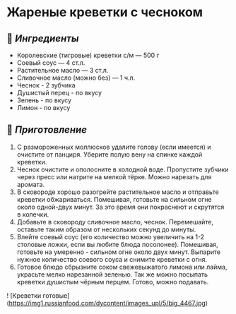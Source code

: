 # **Жареные креветки с чесноком**

## 🛒 *Ингредиенты*  
- Королевские (тигровые) креветки с/м — 500 г  
- Соевый соус — 4 ст.л.  
- Растительное масло — 3 ст.л. 
- Сливочное масло (можно без) — 1 ч.л. 
- Чеснок - 2 зубчика
- Душистый перец - по вкусу
- Зелень - по вкусу
- Лимон - по вкусу

## 🔪 *Приготовление*  
1.	С размороженных моллюсков удалите голову (если имеется) и очистите от панциря. Уберите полую вену на спинке каждой креветки.
2.	Чеснок очистите и ополосните в холодной воде. Пропустите зубчики через пресс или натрите на мелкой тёрке. Можно нарезать для аромата.
3.	В сковороде хорошо разогрейте растительное масло и отправьте креветки обжариваться. Помешивая, готовьте на сильном огне около одной-двух минут. За это время они покраснеют и скрутятся в колечки.
4.	Добавьте в сковороду сливочное масло, чеснок. Перемешайте, оставьте таким образом от нескольких секунд до минуты.
5.	Влейте соевый соус (его количество можно увеличить на 1-2 столовые ложки, если вы любите блюда посолонее). Помешивая, готовьте на умеренно - сильном огне около двух минут. Выпарите нужное количество соевого соуса и снимите креветки с огня.
6.	Готовое блюдо сбрызните соком свежевыжатого лимона или лайма, украсьте мелко нарезанной зеленью. Так же можно посыпать креветки душистым чёрным перцем. Готово, можно подавать.

! [Креветки готовые] (https://img1.russianfood.com/dycontent/images_upl/5/big_4467.jpg)
